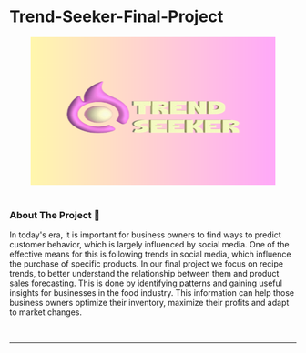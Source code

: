 # Trend-Seeker-Final-Project

<div align="center">
    <a href="#">
     <img src="logo.png" alt="vioreach" width="430" height="260" style="pointer-events: none;" />
    </a>
</div>

<br />

### About The Project 🔎

In today's era, it is important for business owners to find ways to predict customer behavior,
which is largely influenced by social media. One of the effective means for this is following trends in social media, which influence the purchase of specific products.
In our final project we focus on recipe trends, to better understand the relationship between them and product sales forecasting. This is done by identifying patterns and gaining useful insights for businesses in the food industry. This information can help those business owners optimize their inventory, maximize their profits and adapt to market changes.


<br />

---